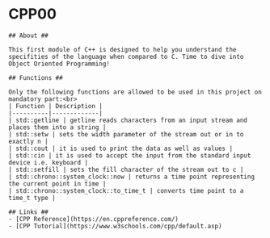 # CPP00 

    ## About ##

    This first module of C++ is designed to help you understand the specifities of the language when compared to C. Time to dive into Object Oriented Programming!

    ## Functions ##

    Only the following functions are allowed to be used in this project on mandatory part:<br>
    | Function | Description |
    |----------|-------------|
    | std::getline | getline reads characters from an input stream and places them into a string |
    | std::setw | sets the width parameter of the stream out or in to exactly n |
    | std::cout | it is used to print the data as well as values |
    | std::cin | it is used to accept the input from the standard input device i.e. keyboard |
    | std::setfill | sets the fill character of the stream out to c |
    | std::chrono::system_clock::now | returns a time point representing the current point in time |
    | std::chrono::system_clock::to_time_t | converts time point to a time_t type |

    ## Links ##
    - [CPP Reference](https://en.cppreference.com/)
    - [CPP Tutorial](https://www.w3schools.com/cpp/default.asp)
